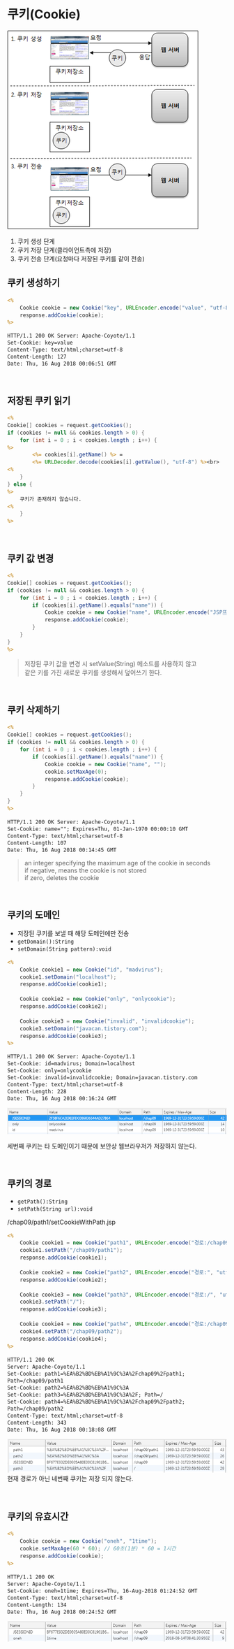 # 쿠키(Cookie)

![](img/cookie.png)

1. 쿠키 생성 단계 
2. 쿠키 저장 단계(클라이언트측에 저장)
3. 쿠키 전송 단계(요청마다 저장된 쿠키를 같이 전송)

## 쿠키 생성하기

```jsp
<%
    Cookie cookie = new Cookie("key", URLEncoder.encode("value", "utf-8"));
    response.addCookie(cookie);
%>
```
```
HTTP/1.1 200 OK Server: Apache-Coyote/1.1 
Set-Cookie: key=value
Content-Type: text/html;charset=utf-8 
Content-Length: 127 
Date: Thu, 16 Aug 2018 00:06:51 GMT
```

<br>

## 저장된 쿠키 읽기

```jsp
<%
Cookie[] cookies = request.getCookies();
if (cookies != null && cookies.length > 0) {
	for (int i = 0 ; i < cookies.length ; i++) {
%>
        <%= cookies[i].getName() %> = 
        <%= URLDecoder.decode(cookies[i].getValue(), "utf-8") %><br>
<%
	}
} else {
%>
    쿠키가 존재하지 않습니다.
<%
	}
%>
```

<br>

## 쿠키 값 변경 

```jsp
<%
Cookie[] cookies = request.getCookies();
if (cookies != null && cookies.length > 0) {
    for (int i = 0 ; i < cookies.length ; i++) {
        if (cookies[i].getName().equals("name")) {
            Cookie cookie = new Cookie("name", URLEncoder.encode("JSP프로그래밍", "utf-8"));
            response.addCookie(cookie);
        }
    }
}
%>
```   
> 저장된 쿠키 값을 변경 시 setValue(String) 메소드를 사용하지 않고   
> 같은 키를 가진 새로운 쿠키를 생성해서 덮어쓰기 한다.  

<br>

## 쿠키 삭제하기
```jsp
<%
Cookie[] cookies = request.getCookies();
if (cookies != null && cookies.length > 0) {
    for (int i = 0 ; i < cookies.length ; i++) {
        if (cookies[i].getName().equals("name")) {
            Cookie cookie = new Cookie("name", "");
            cookie.setMaxAge(0);
            response.addCookie(cookie);
        }
    }
}
%>
```
```
HTTP/1.1 200 OK Server: Apache-Coyote/1.1 
Set-Cookie: name=""; Expires=Thu, 01-Jan-1970 00:00:10 GMT 
Content-Type: text/html;charset=utf-8 
Content-Length: 107
Date: Thu, 16 Aug 2018 00:14:45 GMT
```
>an integer specifying the maximum age of the cookie in seconds  
>if negative, means the cookie is not stored  
>if zero, deletes the cookie

<br>

## 쿠키의 도메인

* 저장된 쿠키를 보낼 때 해당 도메인에만 전송 
* `getDomain():String`   
* `setDomain(String pattern):void`


```jsp
<%
    Cookie cookie1 = new Cookie("id", "madvirus");
    cookie1.setDomain("localhost");
    response.addCookie(cookie1);

    Cookie cookie2 = new Cookie("only", "onlycookie");
    response.addCookie(cookie2);

    Cookie cookie3 = new Cookie("invalid", "invalidcookie");
    cookie3.setDomain("javacan.tistory.com");
    response.addCookie(cookie3);
%>
```
```
HTTP/1.1 200 OK Server: Apache-Coyote/1.1 
Set-Cookie: id=madvirus; Domain=localhost 
Set-Cookie: only=onlycookie 
Set-Cookie: invalid=invalidcookie; Domain=javacan.tistory.com 
Content-Type: text/html;charset=utf-8
Content-Length: 228 
Date: Thu, 16 Aug 2018 00:16:24 GMT
```

![](img/checkCookie.PNG)   

세번째 쿠키는 타 도메인이기 때문에 보안상 웹브라우저가 저장하지 않는다.

<br>

## 쿠키의 경로

* `getPath():String`   
* `setPath(String url):void`

/chap09/path1/setCookieWithPath.jsp
```jsp
<%
	Cookie cookie1 = new Cookie("path1", URLEncoder.encode("경로:/chap09/path1", "utf-8"));
	cookie1.setPath("/chap09/path1");
	response.addCookie(cookie1);
	
	Cookie cookie2 = new Cookie("path2", URLEncoder.encode("경로:", "utf-8"));
	response.addCookie(cookie2);
	
	Cookie cookie3 = new Cookie("path3", URLEncoder.encode("경로:/", "utf-8"));
	cookie3.setPath("/");
	response.addCookie(cookie3);

	Cookie cookie4 = new Cookie("path4", URLEncoder.encode("경로:/chap09/path2", "utf-8"));
	cookie4.setPath("/chap09/path2");
	response.addCookie(cookie4);
%>
```
```
HTTP/1.1 200 OK 
Server: Apache-Coyote/1.1 
Set-Cookie: path1=%EA%B2%BD%EB%A1%9C%3A%2Fchap09%2Fpath1; Path=/chap09/path1 
Set-Cookie: path2=%EA%B2%BD%EB%A1%9C%3A 
Set-Cookie: path3=%EA%B2%BD%EB%A1%9C%3A%2F; Path=/ 
Set-Cookie: path4=%EA%B2%BD%EB%A1%9C%3A%2Fchap09%2Fpath2; Path=/chap09/path2 
Content-Type: text/html;charset=utf-8 
Content-Length: 343
Date: Thu, 16 Aug 2018 00:18:08 GMT
```
![](img/checkCookie2.png)   
현재 경로가 아닌 네번째 쿠키는 저장 되지 않는다.

<br>

## 쿠키의 유효시간

```jsp
<%
    Cookie cookie = new Cookie("oneh", "1time");
    cookie.setMaxAge(60 * 60); // 60초(1분) * 60 = 1시간
    response.addCookie(cookie);
%>
```
```
HTTP/1.1 200 OK
Server: Apache-Coyote/1.1
Set-Cookie: oneh=1time; Expires=Thu, 16-Aug-2018 01:24:52 GMT
Content-Type: text/html;charset=utf-8
Content-Length: 134
Date: Thu, 16 Aug 2018 00:24:52 GMT
```
![](img/checkCookie3.png)
